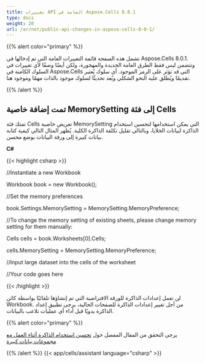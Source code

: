 ```yaml
---
title: تغييرات API العامة في Aspose.Cells 8.0.1
type: docs
weight: 20
url: /ar/net/public-api-changes-in-aspose-cells-8-0-1/
---
```


{{% alert color="primary" %}} 

تشمل هذه الصفحة قائمة التغييرات العامة التي تم إدخالها في Aspose.Cells 8.0.1. وتتضمن ليس فقط الطرق العامة الجديدة والمهجورة، ولكن أيضًا وصفًا لأي تغييرات في السلوك الكامنة في Aspose.Cells التي قد تؤثر على الرمز الموجود. أي سلوك يُعتبر تقديمًا ويُطلق عليه النحو الشكلي ويُعد تحديثًا لسلوك موجود بالذات مهمًا وموجود هنا.

{{% /alert %}} 
## **تمت إضافة خاصية MemorySetting إلى فئة Cells**
تمتك فئة Cells تعريض خاصية MemorySetting التي يمكن استخدامها لتحسين استخدام الذاكرة لبيانات الخلايا، وبالتالي تقليل تكلفة الذاكرة الكلية. يُظهر المثال التالي كيفية كتابة بيانات كبيرة إلى ورقة البيانات بوضع محسن.

**C#**

{{< highlight csharp >}}

 //Instantiate a new Workbook

Workbook book = new Workbook();

//Set the memory preferences

book.Settings.MemorySetting = MemorySetting.MemoryPreference;

//To change the memory setting of existing sheets, please change memory setting for them manually:

Cells cells = book.Worksheets[0].Cells;

cells.MemorySetting = MemorySetting.MemoryPreference;

//Input large dataset into the cells of the worksheet

//Your code goes here

{{< /highlight >}}

لن تعمل إعدادات الذاكرة للورقة الافتراضية التي تم إنشاؤها تلقائيًا بواسطة كائن Workbook. من أجل تغيير إعدادات الذاكرة للصفحات الحالية، يرجى تطبيق إعداد الذاكرة يدويًا قبل أداء أي عمليات تلاعب بالبيانات.

{{% alert color="primary" %}} 

يرجى التحقق من المقال المفصل حول [تحسين استخدام الذاكرة أثناء العمل مع مجموعات بيانات كبيرة](/cells/ar/net/optimizing-memory-usage-while-working-with-big-files-having-large-datasets/)

{{% /alert %}}
{{< app/cells/assistant language="csharp" >}}
